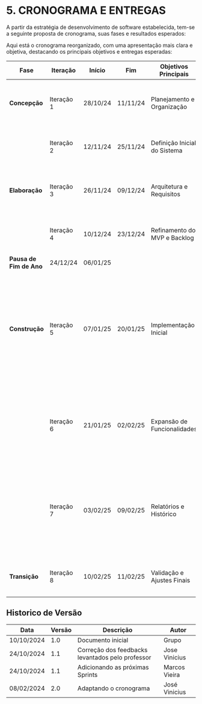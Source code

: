# **5. CRONOGRAMA E ENTREGAS**

A partir da estratégia de desenvolvimento de software estabelecida, tem-se a seguinte proposta de cronograma, suas fases e resultados esperados:

Aqui está o cronograma reorganizado, com uma apresentação mais clara e objetiva, destacando os principais objetivos e entregas esperadas:




| **Fase**         | **Iteração** | **Início**  | **Fim**    | **Objetivos Principais** | **Atividades** |
|-----------------|-------------|------------|------------|------------------------|---------------|
| **Concepção**   | Iteração 1  | 28/10/24   | 11/11/24   | Planejamento e Organização | - Configuração do **MkDocs** para documentação.<br>- Identificação do problema e elicitação de requisitos. |
|                 | Iteração 2  | 12/11/24   | 25/11/24   | Definição Inicial do Sistema | - Protótipo no **Figma**.<br>- Estudo sobre **bancos de dados**.<br>- Construção da **tabela de ER**. |
| **Elaboração**  | Iteração 3  | 26/11/24   | 09/12/24   | Arquitetura e Requisitos | - Definição dos **requisitos funcionais e não funcionais**.<br>- Criação da **logo**.<br>- Elaboração da **arquitetura**. |
|                 | Iteração 4  | 10/12/24   | 23/12/24   | Refinamento do MVP e Backlog | - Definição do **MVP**.<br>- Construção do **backlog**.<br>- Definição dos critérios de **DoR** e **DoD**. |
| **Pausa de Fim de Ano** | 24/12/24  | 06/01/25    | 
| **Construção**  | Iteração 5  | 07/01/25   | 20/01/25   | Implementação Inicial | **US01**: Logar na plataforma.<br> **US17**: Encerrar minha sessão na plataforma<br>**US04**: Consultar insumos disponíveis.<br> **US05**: Editar insumos disponíveis.<br> **US10**: Registrar novos insumos.<br> **Unidade 3 - Disciplina**: *Fundamentos, conceitos e exercícios: PBB e BDD*.<br> **Unidade 3 - Disciplina**: *User Story Mapping*. |
|                 | Iteração 6  | 21/01/25   | 02/02/25   | Expansão de Funcionalidades | **US13**: Excluir insumos.<br> **US11**: Editar insumos associados ao cardápio.<br> **US09**: Cadastrar cardápio.<br> <br> **Unidade 3 - Disciplina**: *Aspectos humanos e sociais da Engenharia de Requisitos*.|
|                 | Iteração 7  | 03/02/25   | 09/02/25   | Relatórios e Histórico | **US02**: Gerar relatório diário.<br> **US03**: Acessar relatórios mensais.<br> **US08**: Consultar histórico de movimentações.**Unidade 4 - Disciplina**: *Modelos de casos de uso*.<br> **Unidade 4 - Disciplina**: *Especificação de casos de uso*.  |
| **Transição**   | Iteração 8  | 10/02/25   | 11/02/25   | Validação e Ajustes Finais | **Unidade 4 - Disciplina**: *Entrega do MVP*.<br> **Unidade 4 - Disciplina**: *Fechamento de notas e revisão final*. |




## Historico de Versão

| Data       | Versão | Descrição                                             | Autor      |
|------------|--------|-------------------------------------------------------|------------|
| 10/10/2024 | 1.0    | Documento inicial  | Grupo    |
| 24/10/2024 | 1.1    | Correção dos feedbacks levantados pelo professor  |   Jose Vinicius     |
| 24/10/2024 | 1.1    | Adicionando as próximas Sprints  |   Marcos Vieira     |
| 08/02/2024 | 2.0    | Adaptando o cronograma  |   José Vinicius     |